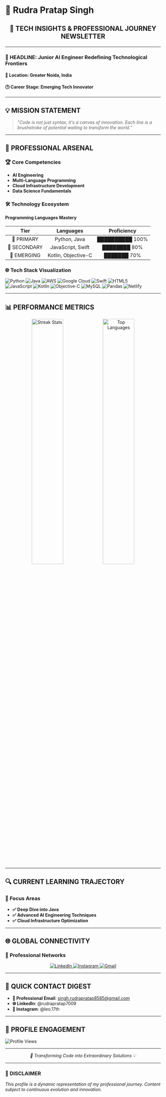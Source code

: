 # 🚀 Rudra Pratap Singh 

## <p align="center">📰 TECH INSIGHTS & PROFESSIONAL JOURNEY NEWSLETTER</p>

---

### 🌟 **HEADLINE: Junior AI Engineer Redefining Technological Frontiers**

#### 📍 **Location**: Greater Noida, India
#### 🕒 **Career Stage**: Emerging Tech Innovator

---

## 💡 **MISSION STATEMENT**

> "*Code is not just syntax, it's a canvas of innovation. Each line is a brushstroke of potential waiting to transform the world.*"

---

## 🔬 **PROFESSIONAL ARSENAL**

### 🏆 **Core Competencies**
- **AI Engineering**
- **Multi-Language Programming**
- **Cloud Infrastructure Development**
- **Data Science Fundamentals**

### 🛠 **Technology Ecosystem**

#### Programming Languages Mastery
| Tier | Languages | Proficiency |
|:----:|:---------:|:------------:|
| 🥇 PRIMARY | Python, Java | ██████████ 100% |
| 🥈 SECONDARY | JavaScript, Swift | ████████ 80% |
| 🥉 EMERGING | Kotlin, Objective-C | ███████ 70% |

### 🌐 **Tech Stack Visualization**

![Python](https://img.shields.io/badge/-Python-3670A0?style=for-the-badge&logo=python&logoColor=ffdd54)
![Java](https://img.shields.io/badge/-Java-ED8B00?style=for-the-badge&logo=openjdk&logoColor=white)
![AWS](https://img.shields.io/badge/-AWS-FF9900?style=for-the-badge&logo=amazon-aws&logoColor=white)
![Google Cloud](https://img.shields.io/badge/-Google_Cloud-4285F4?style=for-the-badge&logo=google-cloud&logoColor=white)
![Swift](https://img.shields.io/badge/swift-F54A2A?style=for-the-badge&logo=swift&logoColor=white) 
![HTML5](https://img.shields.io/badge/html5-%23E34F26.svg?style=for-the-badge&logo=html5&logoColor=white)  
![JavaScript](https://img.shields.io/badge/javascript-%23323330.svg?style=for-the-badge&logo=javascript&logoColor=%23F7DF1E) 
![Kotlin](https://img.shields.io/badge/kotlin-%237F52FF.svg?style=for-the-badge&logo=kotlin&logoColor=white) 
![Objective-C](https://img.shields.io/badge/OBJECTIVE--C-%233A95E3.svg?style=for-the-badge&logo=apple&logoColor=white) 
![MySQL](https://img.shields.io/badge/mysql-%2300000f.svg?style=for-the-badge&logo=mysql&logoColor=white) 
![Pandas](https://img.shields.io/badge/pandas-%23150458.svg?style=for-the-badge&logo=pandas&logoColor=white)
![Netlify](https://img.shields.io/badge/netlify-%23000000.svg?style=for-the-badge&logo=netlify&logoColor=#00C7B7)

---

## 📊 **PERFORMANCE METRICS**

<div align="center">
  <img src="https://github-readme-streak-stats.herokuapp.com/?user=Rudra7009&theme=radical&hide_border=true" alt="Streak Stats" width="45%"/>
  <img src="https://github-readme-stats.vercel.app/api/top-langs/?username=Rudra7009&theme=radical&hide_border=true&layout=compact" alt="Top Languages" width="45%"/>
</div>

---

## 🔍 **CURRENT LEARNING TRAJECTORY**

### 🎯 **Focus Areas**
- **✅ Deep Dive into Java**
- **✅ Advanced AI Engineering Techniques**
- **✅ Cloud Infrastructure Optimization**

---

## 🌐 **GLOBAL CONNECTIVITY**

### 📡 **Professional Networks**

<div align="center">
  <a href="https://www.linkedin.com/in/rudrapratap7009/" target="_blank">
    <img src="https://img.shields.io/badge/LinkedIn-Professional_Network-0077B5?style=for-the-badge&logo=linkedin&logoColor=white" alt="LinkedIn"/>
  </a>
  
  <a href="https://www.instagram.com/rudra__pratap__06" target="_blank">
    <img src="https://img.shields.io/badge/Instagram-Personal_Insights-E4405F?style=for-the-badge&logo=instagram&logoColor=white" alt="Instagram"/>
  </a>
  
  <a href="mailto:singh.rudrapratap8585@gmail.com">
    <img src="https://img.shields.io/badge/Email-Direct_Contact-D14836?style=for-the-badge&logo=gmail&logoColor=white" alt="Gmail"/>
  </a>
</div>

---

## 💌 **QUICK CONTACT DIGEST**

- **📧 Professional Email**: singh.rudrapratap8585@gmail.com
- **🌐 LinkedIn**: @rudrapratap7009
- **📸 Instagram**: @leo.17th

---

## 🌟 **PROFILE ENGAGEMENT**

![Profile Views](https://komarev.com/ghpvc/?username=Rudra7009&style=for-the-badge&color=blueviolet)

---

*<p align="center">🚀 Transforming Code into Extraordinary Solutions 💡</p>*

---

### 📢 **DISCLAIMER**
*This profile is a dynamic representation of my professional journey. Content subject to continuous evolution and innovation.*
